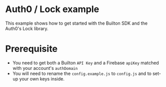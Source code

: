# Auth0 / Lock example

This example shows how to get started with the Builton SDK and the Auth0's Lock library.

# Prerequisite

- You need to get both a Builton `API Key` and a Firebase `apiKey` matched with your account's `authDomain`
- You will need to rename the `config.example.js` to `config.js` and to set-up your own keys inside.
